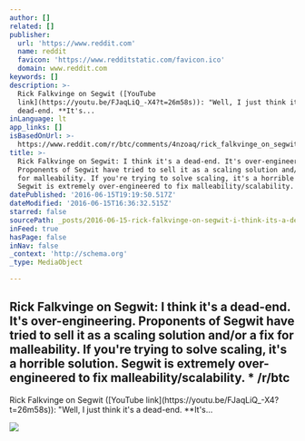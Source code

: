 ```yaml
---
author: []
related: []
publisher:
  url: 'https://www.reddit.com'
  name: reddit
  favicon: 'https://www.redditstatic.com/favicon.ico'
  domain: www.reddit.com
keywords: []
description: >-
  Rick Falkvinge on Segwit ([YouTube
  link](https://youtu.be/FJaqLiQ_-X4?t=26m58s)): "Well, I just think it's a
  dead-end. **It's...
inLanguage: lt
app_links: []
isBasedOnUrl: >-
  https://www.reddit.com/r/btc/comments/4nzoaq/rick_falkvinge_on_segwit_i_think_its_a_deadend/
title: >-
  Rick Falkvinge on Segwit: I think it's a dead-end. It's over-engineering.
  Proponents of Segwit have tried to sell it as a scaling solution and/or a fix
  for malleability. If you're trying to solve scaling, it's a horrible solution.
  Segwit is extremely over-engineered to fix malleability/scalability. * /r/btc
datePublished: '2016-06-15T19:19:50.517Z'
dateModified: '2016-06-15T16:36:32.515Z'
starred: false
sourcePath: _posts/2016-06-15-rick-falkvinge-on-segwit-i-think-its-a-dead-end-its-over.md
inFeed: true
hasPage: false
inNav: false
_context: 'http://schema.org'
_type: MediaObject

---
```

<article style=""><h1>Rick Falkvinge on Segwit: I think it's a dead-end. It's over-engineering. Proponents of Segwit have tried to sell it as a scaling solution and/or a fix for malleability. If you're trying to solve scaling, it's a horrible solution. Segwit is extremely over-engineered to fix malleability/scalability. * /r/btc</h1><p>Rick Falkvinge on Segwit ([YouTube link](https://youtu.be/FJaqLiQ_-X4?t=26m58s)): "Well, I just think it's a dead-end. **It's...</p><img src="https://i.redditmedia.com/rjO12-0wi_mjKBvr7c1e93jBq3XbFRg4-_tfJcW7bDU.jpg?w=320&amp;s=0c95160cb3298e0e4f91c683830a01b4" /></article>